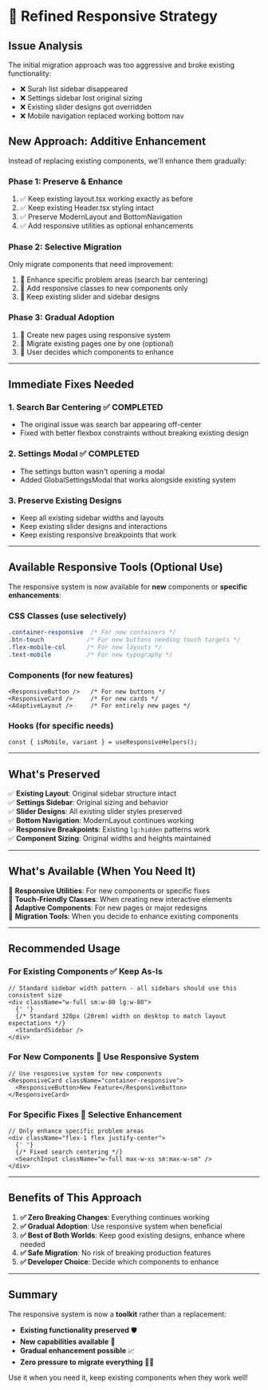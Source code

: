 # 🔄 **Refined Responsive Strategy**

## **Issue Analysis**

The initial migration approach was too aggressive and broke existing functionality:

- ❌ Surah list sidebar disappeared
- ❌ Settings sidebar lost original sizing
- ❌ Existing slider designs got overridden
- ❌ Mobile navigation replaced working bottom nav

## **New Approach: Additive Enhancement**

Instead of replacing existing components, we'll enhance them gradually:

### **Phase 1: Preserve & Enhance**

1. ✅ Keep existing layout.tsx working exactly as before
2. ✅ Keep existing Header.tsx styling intact
3. ✅ Preserve ModernLayout and BottomNavigation
4. ✅ Add responsive utilities as optional enhancements

### **Phase 2: Selective Migration**

Only migrate components that need improvement:

1. 🔄 Enhance specific problem areas (search bar centering)
2. 🔄 Add responsive classes to new components only
3. 🔄 Keep existing slider and sidebar designs

### **Phase 3: Gradual Adoption**

1. 📅 Create new pages using responsive system
2. 📅 Migrate existing pages one by one (optional)
3. 📅 User decides which components to enhance

---

## **Immediate Fixes Needed**

### **1. Search Bar Centering** ✅ COMPLETED

- The original issue was search bar appearing off-center
- Fixed with better flexbox constraints without breaking existing design

### **2. Settings Modal** ✅ COMPLETED

- The settings button wasn't opening a modal
- Added GlobalSettingsModal that works alongside existing system

### **3. Preserve Existing Designs**

- Keep all existing sidebar widths and layouts
- Keep existing slider designs and interactions
- Keep existing responsive breakpoints that work

---

## **Available Responsive Tools** (Optional Use)

The responsive system is now available for **new** components or **specific enhancements**:

### **CSS Classes** (use selectively)

```css
.container-responsive  /* For new containers */
.btn-touch            /* For new buttons needing touch targets */
.flex-mobile-col      /* For new layouts */
.text-mobile          /* For new typography */
```

### **Components** (for new features)

```tsx
<ResponsiveButton />   /* For new buttons */
<ResponsiveCard />     /* For new cards */
<AdaptiveLayout />     /* For entirely new pages */
```

### **Hooks** (for specific needs)

```tsx
const { isMobile, variant } = useResponsiveHelpers();
```

---

## **What's Preserved**

✅ **Existing Layout**: Original sidebar structure intact  
✅ **Settings Sidebar**: Original sizing and behavior  
✅ **Slider Designs**: All existing slider styles preserved  
✅ **Bottom Navigation**: ModernLayout continues working  
✅ **Responsive Breakpoints**: Existing `lg:hidden` patterns work  
✅ **Component Sizing**: Original widths and heights maintained

---

## **What's Available** (When You Need It)

🎯 **Responsive Utilities**: For new components or specific fixes  
🎯 **Touch-Friendly Classes**: When creating new interactive elements  
🎯 **Adaptive Components**: For new pages or major redesigns  
🎯 **Migration Tools**: When you decide to enhance existing components

---

## **Recommended Usage**

### **For Existing Components** ✅ Keep As-Is

```tsx
// Standard sidebar width pattern - all sidebars should use this consistent size
<div className="w-full sm:w-80 lg:w-80">
  {' '}
  {/* Standard 320px (20rem) width on desktop to match layout expectations */}
  <StandardSidebar />
</div>
```

### **For New Components** 🎯 Use Responsive System

```tsx
// Use responsive system for new components
<ResponsiveCard className="container-responsive">
  <ResponsiveButton>New Feature</ResponsiveButton>
</ResponsiveCard>
```

### **For Specific Fixes** 🔧 Selective Enhancement

```tsx
// Only enhance specific problem areas
<div className="flex-1 flex justify-center">
  {' '}
  {/* Fixed search centering */}
  <SearchInput className="w-full max-w-xs sm:max-w-sm" />
</div>
```

---

## **Benefits of This Approach**

1. **✅ Zero Breaking Changes**: Everything continues working
2. **✅ Gradual Adoption**: Use responsive system when beneficial
3. **✅ Best of Both Worlds**: Keep good existing designs, enhance where needed
4. **✅ Safe Migration**: No risk of breaking production features
5. **✅ Developer Choice**: Decide which components to enhance

---

## **Summary**

The responsive system is now a **toolkit** rather than a replacement:

- **Existing functionality preserved** 🛡️
- **New capabilities available** 🚀
- **Gradual enhancement possible** 📈
- **Zero pressure to migrate everything** 🧘‍♂️

Use it when you need it, keep existing components when they work well!
